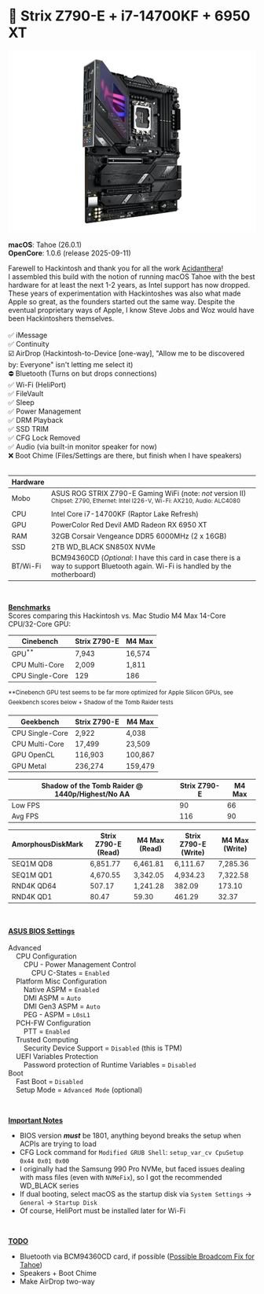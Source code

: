 # :apple: Strix Z790-E + i7-14700KF + 6950 XT

![](h732.png)

**macOS**: Tahoe (26.0.1)<br>
**OpenCore**: 1.0.6 (release 2025-09-11)

Farewell to Hackintosh and thank you for all the work [Acidanthera](https://github.com/acidanthera)!<br>
I assembled this build with the notion of running macOS Tahoe with the best hardware for at least the next 1-2 years, as Intel support has now dropped. These years of experimentation with Hackintoshes was also what made Apple so great, as the founders started out the same way. Despite the eventual proprietary ways of Apple, I know Steve Jobs and Woz would have been Hackintoshers themselves.
<br><br>
:white_check_mark: iMessage<br>
:white_check_mark: Continuity<br>
:ballot_box_with_check: AirDrop (Hackintosh-to-Device [one-way], "Allow me to be discovered by: Everyone" isn't letting me select it)<br>
:no_entry: Bluetooth (Turns on but drops connections)<br>
:white_check_mark: Wi-Fi (HeliPort)<br>
:white_check_mark: FileVault<br>
:white_check_mark: Sleep<br>
:white_check_mark: Power Management<br>
:white_check_mark: DRM Playback<br>
:white_check_mark: SSD TRIM<br>
:white_check_mark: CFG Lock Removed<br>
:white_check_mark: Audio (via built-in monitor speaker for now)<br>
:x: Boot Chime (Files/Settings are there, but finish when I have speakers)<br>
<br>

| Hardware | &nbsp; |
| --- | --- |
| Mobo     | ASUS ROG STRIX Z790-E Gaming WiFi (note: *not* version II)<br /><sup>Chipset: Z790, Ethernet: Intel I226-V, Wi-Fi: AX210, Audio: ALC4080</sup> |
| CPU      | Intel Core i7-14700KF (Raptor Lake Refresh)              |
| GPU      | PowerColor Red Devil AMD Radeon RX 6950 XT               |
| RAM      | 32GB Corsair Vengeance DDR5 6000MHz (2 x 16GB)           |
| SSD      | 2TB WD_BLACK SN850X NVMe                                 |
| BT/Wi-Fi | BCM94360CD (*Optional*: I have this card in case there is a way to support Bluetooth again. Wi-Fi is handled by the motherboard) |

<br>

**<ins>Benchmarks</ins>**
<br>
Scores comparing this Hackintosh vs. Mac Studio M4 Max 14-Core CPU/32-Core GPU:

| Cinebench       | Strix Z790-E | M4 Max |
| --------------- | ------------ | ------ |
| GPU<sup>**</sup>           | 7,943        | 16,574 |
| CPU Multi-Core  | 2,009    | 1,811  |
| CPU Single-Core | 129          | 186    |

<sup>**Cinebench GPU test seems to be far more optimized for Apple Silicon GPUs, see Geekbench scores below + Shadow of the Tomb Raider tests</sup>

| Geekbench       | Strix Z790-E | M4 Max  |
| --------------- | ------------ | ------- |
| CPU Single-Core | 2,922        | 4,038   |
| CPU Multi-Core  | 17,499       | 23,509  |
| GPU OpenCL      | 116,903  | 100,867 |
| GPU Metal       | 236,274  | 159,479 |

| Shadow of the Tomb Raider @ 1440p/Highest/No AA | Strix Z790-E | M4 Max |
| ----------------------------------------------- | ------------ | ------ |
| Low FPS                                         | 90       | 66     |
| Avg FPS                                         | 116      | 90     |

| AmorphousDiskMark | Strix Z790-E (Read) | M4 Max (Read) | Strix Z790-E (Write) | M4 Max (Write) |
| ------------------- | ------------------- | ------------- | -------------------- | -------------- |
| SEQ1M QD8           | 6,851.77      | 6,461.81      | 6,111.67             | 7,285.36       |
| SEQ1M QD1           | 4,670.55      | 3,342.05      | 4,934.23             | 7,322.58       |
| RND4K QD64          | 507.17              | 1,241.28      | 382.09         | 173.10         |
| RND4K QD1           | 80.47        | 59.30         | 461.29         | 32.37          |


<br><br>
**<ins>ASUS BIOS Settings</ins>**
<br><br>
Advanced<br>
&nbsp;&nbsp;&nbsp;&nbsp;CPU Configuration<br>
&nbsp;&nbsp;&nbsp;&nbsp;&nbsp;&nbsp;&nbsp;&nbsp;CPU - Power Management Control<br>
&nbsp;&nbsp;&nbsp;&nbsp;&nbsp;&nbsp;&nbsp;&nbsp;&nbsp;&nbsp;&nbsp;&nbsp;CPU C-States = `Enabled`<br>
&nbsp;&nbsp;&nbsp;&nbsp;Platform Misc Configuration<br>
&nbsp;&nbsp;&nbsp;&nbsp;&nbsp;&nbsp;&nbsp;&nbsp;Native ASPM = `Enabled`<br>
&nbsp;&nbsp;&nbsp;&nbsp;&nbsp;&nbsp;&nbsp;&nbsp;DMI ASPM = `Auto`<br>
&nbsp;&nbsp;&nbsp;&nbsp;&nbsp;&nbsp;&nbsp;&nbsp;DMI Gen3 ASPM = `Auto`<br>
&nbsp;&nbsp;&nbsp;&nbsp;&nbsp;&nbsp;&nbsp;&nbsp;PEG - ASPM = `L0sL1`<br>
&nbsp;&nbsp;&nbsp;&nbsp;PCH-FW Configuration<br>
&nbsp;&nbsp;&nbsp;&nbsp;&nbsp;&nbsp;&nbsp;&nbsp;PTT = `Enabled`<br>
&nbsp;&nbsp;&nbsp;&nbsp;Trusted Computing<br>
&nbsp;&nbsp;&nbsp;&nbsp;&nbsp;&nbsp;&nbsp;&nbsp;Security Device Support = `Disabled` (this is TPM)<br>
&nbsp;&nbsp;&nbsp;&nbsp;UEFI Variables Protection<br>
&nbsp;&nbsp;&nbsp;&nbsp;&nbsp;&nbsp;&nbsp;&nbsp;Password protection of Runtime Variables = `Disabled`<br>
Boot<br>
&nbsp;&nbsp;&nbsp;&nbsp;Fast Boot = `Disabled`<br>
&nbsp;&nbsp;&nbsp;&nbsp;Setup Mode = `Advanced Mode` (optional)<br>

<br>

**<ins>Important Notes</ins>**

- BIOS version ***must*** be 1801, anything beyond breaks the setup when ACPIs are trying to load
- CFG Lock command for `Modified GRUB Shell`:
  ```setup_var_cv CpuSetup 0x44 0x01 0x00```
- I originally had the Samsung 990 Pro NVMe, but faced issues dealing with mass files (even with `NVMeFix`), so I got the recommended WD_BLACK series
- If dual booting, select macOS as the startup disk via `System Settings` -> `General` -> `Startup Disk`
- Of course, HeliPort must be installed later for Wi-Fi

<br>

**<ins>TODO</ins>**
- Bluetooth via BCM94360CD card, if possible ([Possible Broadcom Fix for Tahoe](https://www.tonymacx86.com/threads/success-with-broadcom-bcm943602cdp-wifi-under-tahoe.332619/))<br>
- Speakers + Boot Chime<br>
- Make AirDrop two-way<br>
